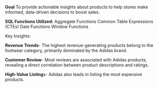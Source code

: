 **Goal**
To provide actionable insights about products to help stores make informed, data-driven decisions to boost sales.

**SQL Functions Utilized:**
Aggregate Functions
Common Table Expressions (CTEs)
Date Functions
Window Functions

Key Insights:

**Revenue Trends**- The highest revenue-generating products belong to the footwear category, primarily dominated by the Adidas brand.

**Customer Review**- Most reviews are associated with Adidas products, revealing a direct correlation between product descriptions and ratings.

**High-Value Listing**s- Adidas also leads in listing the most expensive products.
